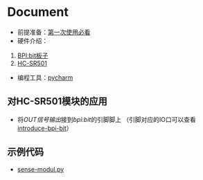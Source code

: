 # Document

- 前提准备：[第一次使用必看](https://github.com/aJantes/Initialize-the-board/blob/master/readme.md)
- 硬件介绍：
1. [BPI:bit板子](https://github.com/aJantes/introduce-bpi-bit/blob/master/readme.md)
2. [HC-SR501](https://github.com/aJantes/MircoPython-boby-sence-modul/blob/master/HC-SR501.pdf)
- 编程工具：[pycharm](https://github.com/aJantes/use-pycharm/blob/master/readme.md)

## 对HC-SR501模块的应用
- 将*OUT信号输出*接到*bpi:bit*的引脚脚上
（引脚对应的IO口可以查看[introduce-bpi-bit](https://github.com/aJantes/introduce-bpi-bit/blob/master/readme.md)）

## 示例代码
- [sense-modul.py](https://github.com/aJantes/MircoPython-boby-sence-modul/blob/master/sense-modul.py)
